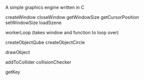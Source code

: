 A simple graphics engine written in C

createWindow
closeWindow
getWindowSize
getCursorPosition
setWindowSize
loadSzene

workerLoop (takes window and function to loop over)

createObjectQube
createObjectCircle

drawObject

addToCollider
collisionChecker

getKey
